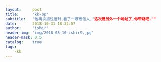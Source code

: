 ```yaml
---
layout:     post
title:      "kk-op"
subtitle:   "他再次抓过信封,看了一眼寄信人,"这次是另外一个地址了,你带路吧.""
date:       2018-10-31 18:32:57
author:     "ishir"
header-img: "img/2018-08-10-ishir9.jpg"
header-mask: 0.5
catalog:    true
tags:
    -kk
---
```

**<font size="5">  </font>**
<!--上标:º ¹ ² ³ ⁴⁵ ⁶ ⁷ ⁸ ⁹ ⁺ ⁻ ⁼ ⁽ ⁾ ⁿ ′ ½下标:₀ ₁ ₂ ₃ ₄ ₅ ₆ ₇ ₈ ₉ ₊ ₋ ₌ ₍ ₎
[<font size="2" color="#006666">包级函数</font>](#package)<p id = "package"></p>-->

## 

